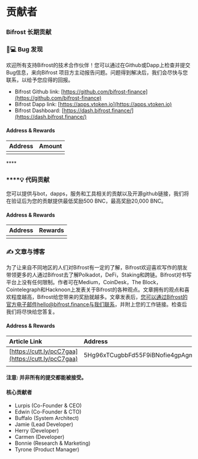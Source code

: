 # 贡献者

### Bifrost 长期贡献 

### 👨💻 Bug 发现

欢迎所有支持Bifrost的技术合作伙伴！您可以通过在Github或Dapp上检查并提交Bug信息，来向Bifrost 项目方主动报告问题。问题得到解决后，我们会尽快与您联系，以给予您应得的回报。

* Bifrost Github link: [https://github.com/bifrost-finance](https://github.com/bifrost-finance) 
* Bifrost Dapp link: [https://apps.vtoken.io](https://apps.vtoken.io)
* Bifrost Dashboard: [https://dash.bifrost.finance/](https://dash.bifrost.finance/)

#### Address & Rewards

| Address | Amount |
| :--- | :--- |
|  |  |

\*\*\*\*

### \*\*\*\*💡 **代码贡献**

您可以提供与bot，dapps，服务和工具相关的贡献以及开源github链接，我们将在验证后为您的贡献提供最低奖励500 BNC，最高奖励20,000 BNC。

#### Address & Rewards

| Address | Rewards |
| :--- | :--- |
|  |  |



### ✍ 文章与博客

为了让来自不同地区的人们对Bifrost有一定的了解，Bifrost欢迎喜欢写作的朋友带领更多的人通过Bifrost去了解Polkadot，DeFi，Staking和跨链。Bifrost对书写平台上没有任何限制。作者可在Medium，CoinDesk，The Block，Cointelegraph和Hacknoon上发表关于Bifrost的各种观点。文章拥有的观点和喜欢程度越高，Bifrost给您带来的奖励就越多。文章发表后，您可以通过Bifrost的官方电子邮件hello@bifrost.finance与我们联系，并附上您的工作链接。检查后我们将尽快给您答复。

#### Address & Rewards

| Article Link | Address | Amount |
| :--- | :--- | :--- |
| [https://cutt.ly/pcC7gaa](https://cutt.ly/pcC7gaa) | 5Hg96xTCugbbFd55F9iBNofie4gpAgmJUVGd8nRL5vqCPCSp | 20 BNC |
|  |  |  |

#### 注意: 并非所有的提交都能被接受。



#### 核心贡献者

* Lurpis \(Co-Founder & CEO\)
* Edwin \(Co-Founder & CTO\)
* Buffalo \(System Architect\)
* Jamie \(Lead Developer\)
* Herry \(Developer\)
* Carmen \(Developer\)
* Bonnie \(Research & Marketing\)
* Tyrone \(Product Manager\)


